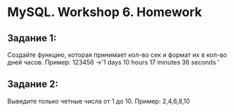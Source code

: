 # MySQL. Workshop 6. Homework
## Задание 1:
Создайте функцию, которая принимает кол-во сек и формат их в кол-во дней часов. Пример: 123456 ->'1 days 10 hours 17 minutes 36 seconds '
## Задание 2:
Выведите только четные числа от 1 до 10. Пример: 2,4,6,8,10 
